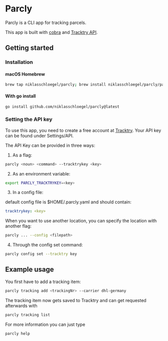 # Parcly

Parcly is a CLI app for tracking parcels.

This app is built with [cobra](https://github.com/spf13/cobra) and [Tracktry API](https://www.tracktry.com/).

## Getting started

### Installation

#### macOS Homebrew

```bash
brew tap niklasschloegel/parcly; brew install niklasschloegel/parcly/parcly
```

#### With go install

```bash
go install github.com/niklasschloegel/parcly@latest
```

### Setting the API key

To use this app, you need to create a free account at [Tracktry](https://www.tracktry.com).
Your API key can be found under Settings/API.

The API Key can be provided in three ways:

1. As a flag:

```bash
parcly <noun> <command> --tracktrykey <key>
```

2. As an environment variable:

```bash
export PARCLY_TRACKTRYKEY=<key>
```

3. In a config file:

default config file is $HOME/.parcly.yaml and should contain:

```yaml
tracktrykey: <key>
```

When you want to use another location, you can
specify the location with another flag:

```bash
parcly ... --config <filepath>
```

4. Through the config set command:

```bash
parcly config set --tracktry key
```

## Example usage

You first have to add a tracking item:

```bash
parcly tracking add <trackingNr> --carrier dhl-germany
```

The tracking item now gets saved to Tracktry and can get requested afterwards with

```bash
parcly tracking list
```

For more information you can just type

```bash
parcly help
```

